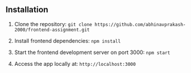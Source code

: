 ## Installation

1. Clone the repository:
```git clone https://github.com/abhinavprakash-2000/frontend-assignment.git```

2. Install frontend dependencies:
```npm install```

3. Start the frontend development server on port 3000:
```npm start```

4. Access the app locally at: `http://localhost:3000`
